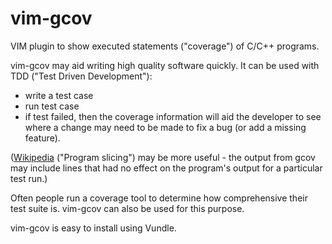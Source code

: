 vim-gcov
========

VIM plugin to show executed statements ("coverage") of C/C++ programs.

vim-gcov may aid writing high quality software quickly. It can be used with TDD ("Test Driven Development"):
* write a test case
* run test case
* if test failed, then the coverage information will aid the developer to see where a change may need to be made to fix a bug (or add a missing feature).

([Wikipedia](http://http://en.wikipedia.org/wiki/Program_slicing) ("Program slicing") may be more useful - the output from gcov may include lines that had no effect on the program's output for a particular test run.)

Often people run a coverage tool to determine how comprehensive their test suite is. vim-gcov can also be used for this purpose.


vim-gcov is easy to install using Vundle.
